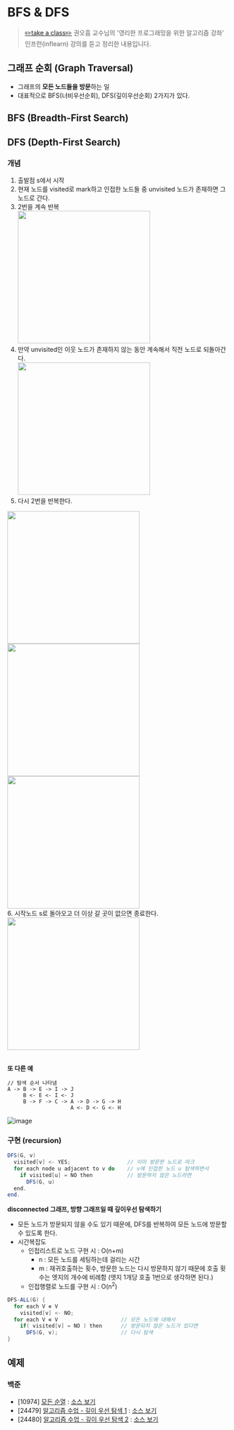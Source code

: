 # BFS & DFS
> [✏️take a class✏️](https://www.inflearn.com/courses/lecture?courseId=32456&unitId=4107&tab=curriculum) 권오흠 교수님의 '영리한 프로그래밍을 위한 알고리즘 강좌' 인프런(inflearn) 강의를 듣고 정리한 내용입니다.

## 그래프 순회 (Graph Traversal)
- 그래프의 **모든 노드들을 방문**하는 일
- 대표적으로 BFS(너비우선순회), DFS(깊이우선순회) 2가지가 있다.

## BFS (Breadth-First Search)


## DFS (Depth-First Search)
### 개념
1. 출발점 s에서 시작
2. 현재 노드를 visited로 mark하고 인접한 노드들 중 unvisited 노드가 존재하면 그 노드로 간다.
3. 2번을 계속 반복  
<img src="https://github.com/user-attachments/assets/5e954f15-6b9e-4193-92de-6eeaca360a34" width="300" height="300"/><br/>
4. 만약 unvisited인 이웃 노드가 존재하지 않는 동안 계속해서 직전 노드로 되돌아간다.  
<img src="https://github.com/user-attachments/assets/56b7e625-6dff-4c85-b820-81931e01f239" width="300" height="300"/><br/>
5. 다시 2번을 반복한다.  
<img src="https://github.com/user-attachments/assets/01e64c4b-5c30-498f-a704-1d8052c88983" width="300" height="300"/>
<img src="https://github.com/user-attachments/assets/d82b2ea8-e1aa-4571-be95-e2b437a9b2f8" width="300" height="300"/>
<img src="https://github.com/user-attachments/assets/672d9617-7b29-4adf-8763-c5fb876ae35f" width="300" height="300"/><br/>
6. 시작노드 s로 돌아오고 더 이상 갈 곳이 없으면 종료한다.<br/>
<img src="https://github.com/user-attachments/assets/8f6d6f71-84f5-45e3-a8eb-f3c0d0c99432" width="300" height="300"/><br/><br/>

**또 다른 예**  
```
// 탐색 순서 나타냄
A -> B -> E -> I -> J  
     B <- E <- I <- J  
     B -> F -> C -> A -> D -> G -> H
                    A <- D <- G <- H
```
![image](https://github.com/user-attachments/assets/d92274c8-e88e-48f5-8e18-fbe2c32f66f6)

### 구현 (recursion)
```java
DFS(G, v)
  visited[v] <- YES;                  // 이미 방문한 노드로 마크
  for each node u adjacent to v do    // v에 인접한 노드 u 탐색하면서
    if visited[u] = NO then           // 방문하지 않은 노드라면
      DFS(G, u)
  end.
end.
```

**disconnected 그래프, 방향 그래프일 때 깊이우선 탐색하기**
- 모든 노드가 방문되지 않을 수도 있기 때문에, DFS를 반복하여 모든 노드에 방문할 수 있도록 한다.
- 시간복잡도
  - 인접리스트로 노드 구현 시 : O(n+m)
    - n : 모든 노드를 세팅하는데 걸리는 시간
    - m : 재귀호출하는 횟수, 방문한 노드는 다시 방문하지 않기 때문에 호출 횟수는 엣지의 개수에 비례함 (엣지 1개당 호출 1번으로 생각하면 된다.)
  - 인접행렬로 노드를 구현 시 : O(n<sup>2</sup>)
```java
DFS-ALL(G) {
  for each V ∊ V
    visited[v] <- NO;
  for each V ∊ V                    // 모든 노드에 대해서
    if( visited[v] = NO ) then      // 방문되지 않은 노드가 있다면
      DFS(G, v);                    // 다시 탐색
}
```

## 예제
### 백준
- [10974] [모든 순열](https://www.acmicpc.net/problem/10974) : [소스 보기](https://github.com/YunSuJeong/BAEKJOON/tree/main/%EB%B0%B1%EC%A4%80/Silver/10974.%E2%80%85%EB%AA%A8%EB%93%A0%E2%80%85%EC%88%9C%EC%97%B4)
- [24479] [알고리즘 수업 - 깊이 우선 탐색 1](https://www.acmicpc.net/problem/24479) : [소스 보기](https://github.com/YunSuJeong/BAEKJOON/tree/main/%EB%B0%B1%EC%A4%80/Silver/24479.%E2%80%85%EC%95%8C%EA%B3%A0%EB%A6%AC%EC%A6%98%E2%80%85%EC%88%98%EC%97%85%E2%80%85%EF%BC%8D%E2%80%85%EA%B9%8A%EC%9D%B4%E2%80%85%EC%9A%B0%EC%84%A0%E2%80%85%ED%83%90%EC%83%89%E2%80%851)
- [24480] [알고리즘 수업 - 깊이 우선 탐색 2](https://www.acmicpc.net/problem/24480) : [소스 보기](https://github.com/YunSuJeong/BAEKJOON/tree/main/%EB%B0%B1%EC%A4%80/Silver/24480.%E2%80%85%EC%95%8C%EA%B3%A0%EB%A6%AC%EC%A6%98%E2%80%85%EC%88%98%EC%97%85%E2%80%85%EF%BC%8D%E2%80%85%EA%B9%8A%EC%9D%B4%E2%80%85%EC%9A%B0%EC%84%A0%E2%80%85%ED%83%90%EC%83%89%E2%80%852)
